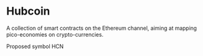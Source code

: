 # Hubcoin

A collection of smart contracts on the Ethereum channel, aiming at mapping pico-economies on crypto-currencies.

Proposed symbol HCN
